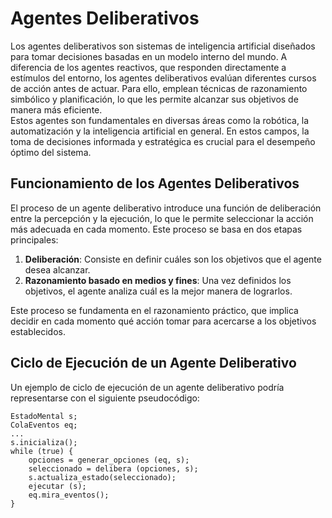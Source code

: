 # Agentes Deliberativos

Los agentes deliberativos son sistemas de inteligencia artificial diseñados para tomar decisiones basadas en un modelo interno del mundo. A diferencia de los agentes reactivos, que responden directamente a estímulos del entorno, los agentes deliberativos evalúan diferentes cursos de acción antes de actuar. Para ello, emplean técnicas de razonamiento simbólico y planificación, lo que les permite alcanzar sus objetivos de manera más eficiente.  
Estos agentes son fundamentales en diversas áreas como la robótica, la automatización y la inteligencia artificial en general. En estos campos, la toma de decisiones informada y estratégica es crucial para el desempeño óptimo del sistema.

## Funcionamiento de los Agentes Deliberativos

El proceso de un agente deliberativo introduce una función de deliberación entre la percepción y la ejecución, lo que le permite seleccionar la acción más adecuada en cada momento. Este proceso se basa en dos etapas principales:

1. **Deliberación**: Consiste en definir cuáles son los objetivos que el agente desea alcanzar.
2. **Razonamiento basado en medios y fines**: Una vez definidos los objetivos, el agente analiza cuál es la mejor manera de lograrlos.

Este proceso se fundamenta en el razonamiento práctico, que implica decidir en cada momento qué acción tomar para acercarse a los objetivos establecidos.

## Ciclo de Ejecución de un Agente Deliberativo

Un ejemplo de ciclo de ejecución de un agente deliberativo podría representarse con el siguiente pseudocódigo:

```pseudo
EstadoMental s;
ColaEventos eq;
...
s.inicializa();
while (true) {
    opciones = generar_opciones (eq, s);
    seleccionado = delibera (opciones, s);
    s.actualiza_estado(seleccionado);
    ejecutar (s);
    eq.mira_eventos();
}
